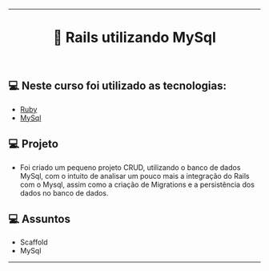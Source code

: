 ---
<h1 align="center">
  🚀 Rails utilizando MySql 
 
</h1>
<br>
 
## 💻 Neste curso foi utilizado as tecnologias:

- [Ruby](https://www.ruby-lang.org/pt/)
- [MySql](https://mysql.com/)

## 💻 Projeto

   - Foi criado um pequeno projeto CRUD, utilizando o banco de dados MySql, com o intuito de analisar um pouco mais a integração do Rails com o Mysql, assim como a criação de Migrations e a persistência dos dados no banco de dados.

## 💻 Assuntos
   - Scaffold
   - MySql

 
 ----
